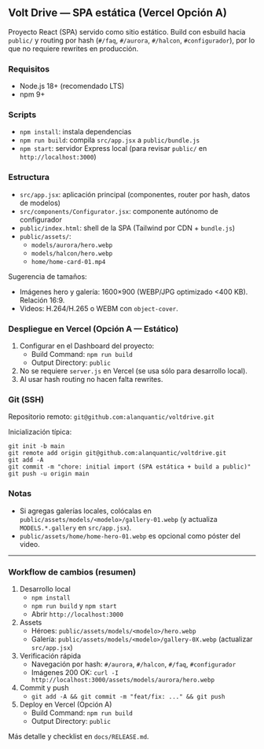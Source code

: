 ## Volt Drive — SPA estática (Vercel Opción A)

Proyecto React (SPA) servido como sitio estático. Build con esbuild hacia `public/` y routing por hash (`#/faq`, `#/aurora`, `#/halcon`, `#configurador`), por lo que no requiere rewrites en producción.

### Requisitos
- Node.js 18+ (recomendado LTS)
- npm 9+

### Scripts
- `npm install`: instala dependencias
- `npm run build`: compila `src/app.jsx` a `public/bundle.js`
- `npm start`: servidor Express local (para revisar `public/` en `http://localhost:3000`)

### Estructura
- `src/app.jsx`: aplicación principal (componentes, router por hash, datos de modelos)
- `src/components/Configurator.jsx`: componente autónomo de configurador
- `public/index.html`: shell de la SPA (Tailwind por CDN + `bundle.js`)
- `public/assets/`:
  - `models/aurora/hero.webp`
  - `models/halcon/hero.webp`
  - `home/home-card-01.mp4`

Sugerencia de tamaños:
- Imágenes hero y galería: 1600×900 (WEBP/JPG optimizado <400 KB). Relación 16:9.
- Videos: H.264/H.265 o WEBM con `object-cover`.

### Despliegue en Vercel (Opción A — Estático)
1) Configurar en el Dashboard del proyecto:
   - Build Command: `npm run build`
   - Output Directory: `public`
2) No se requiere `server.js` en Vercel (se usa sólo para desarrollo local).
3) Al usar hash routing no hacen falta rewrites.

### Git (SSH)
Repositorio remoto: `git@github.com:alanquantic/voltdrive.git`

Inicialización típica:
```
git init -b main
git remote add origin git@github.com:alanquantic/voltdrive.git
git add -A
git commit -m "chore: initial import (SPA estática + build a public)"
git push -u origin main
```

### Notas
- Si agregas galerías locales, colócalas en `public/assets/models/<modelo>/gallery-01.webp` (y actualiza `MODELS.*.gallery` en `src/app.jsx`).
- `public/assets/home/home-hero-01.webp` es opcional como póster del video.

---

### Workflow de cambios (resumen)
1) Desarrollo local
   - `npm install`
   - `npm run build` y `npm start`
   - Abrir `http://localhost:3000`
2) Assets
   - Héroes: `public/assets/models/<modelo>/hero.webp`
   - Galería: `public/assets/models/<modelo>/gallery-0X.webp` (actualizar `src/app.jsx`)
3) Verificación rápida
   - Navegación por hash: `#/aurora`, `#/halcon`, `#/faq`, `#configurador`
   - Imágenes 200 OK: `curl -I http://localhost:3000/assets/models/aurora/hero.webp`
4) Commit y push
   - `git add -A && git commit -m "feat/fix: ..." && git push`
5) Deploy en Vercel (Opción A)
   - Build Command: `npm run build`
   - Output Directory: `public`

Más detalle y checklist en `docs/RELEASE.md`.


